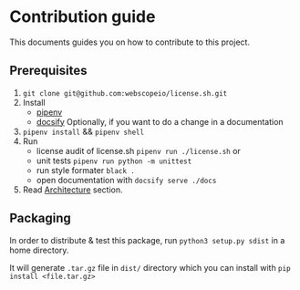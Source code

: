 # Contribution guide

This documents guides you on how to contribute to this project.

## Prerequisites

1. `git clone git@github.com:webscopeio/license.sh.git` 
2. Install 
   - [pipenv](https://github.com/pypa/pipenv)
   - [docsify](https://docsify.js.org/#/quickstart) Optionally, if you
     want to do a change in a documentation
3. `pipenv install` && `pipenv shell`
4. Run 
   - license audit of license.sh `pipenv run ./license.sh` or
   - unit tests `pipenv run python -m unittest`
   - run style formater `black .`
   - open documentation with `docsify serve ./docs`
3. Read [Architecture](architecture.md) section.

## Packaging

In order to distribute & test this package, run `python3 setup.py sdist` in a home
directory.

It will generate `.tar.gz` file in `dist/` directory which you can
install with `pip install <file.tar.gz>` 

